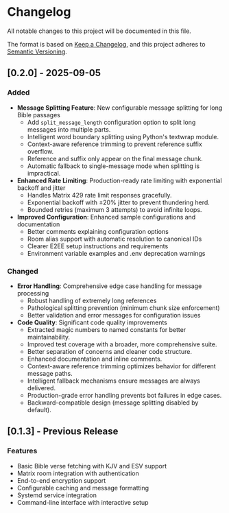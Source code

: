 # Changelog

All notable changes to this project will be documented in this file.

The format is based on [Keep a Changelog](https://keepachangelog.com/en/1.0.0/),
and this project adheres to [Semantic Versioning](https://semver.org/spec/v2.0.0.html).

## [0.2.0] - 2025-09-05

### Added

- **Message Splitting Feature**: New configurable message splitting for long Bible passages
  - Add `split_message_length` configuration option to split long messages into multiple parts.
  - Intelligent word boundary splitting using Python's textwrap module.
  - Context-aware reference trimming to prevent reference suffix overflow.
  - Reference and suffix only appear on the final message chunk.
  - Automatic fallback to single-message mode when splitting is impractical.
- **Enhanced Rate Limiting**: Production-ready rate limiting with exponential backoff and jitter
  - Handles Matrix 429 rate limit responses gracefully.
  - Exponential backoff with ±20% jitter to prevent thundering herd.
  - Bounded retries (maximum 3 attempts) to avoid infinite loops.
- **Improved Configuration**: Enhanced sample configurations and documentation
  - Better comments explaining configuration options
  - Room alias support with automatic resolution to canonical IDs
  - Clearer E2EE setup instructions and requirements
  - Environment variable examples and .env deprecation warnings

### Changed

- **Error Handling**: Comprehensive edge case handling for message processing
  - Robust handling of extremely long references
  - Pathological splitting prevention (minimum chunk size enforcement)
  - Better validation and error messages for configuration issues
- **Code Quality**: Significant code quality improvements
  - Extracted magic numbers to named constants for better maintainability.
  - Improved test coverage with a broader, more comprehensive suite.
  - Better separation of concerns and cleaner code structure.
  - Enhanced documentation and inline comments.
  - Context-aware reference trimming optimizes behavior for different message paths.
  - Intelligent fallback mechanisms ensure messages are always delivered.
  - Production-grade error handling prevents bot failures in edge cases.
  - Backward-compatible design (message splitting disabled by default).

## [0.1.3] - Previous Release

### Features

- Basic Bible verse fetching with KJV and ESV support
- Matrix room integration with authentication
- End-to-end encryption support
- Configurable caching and message formatting
- Systemd service integration
- Command-line interface with interactive setup
